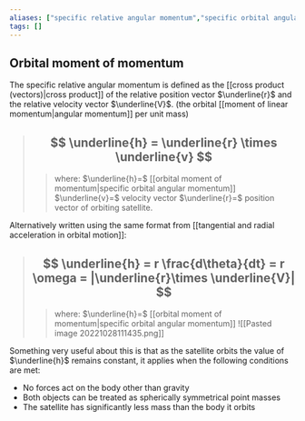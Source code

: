 ```yaml
---
aliases: ["specific relative angular momentum","specific orbital angular momentum"]
tags: []
---
```


## Orbital moment of momentum
The specific relative angular momentum is defined as the [[cross product (vectors)|cross product]] of the relative position vector $\underline{r}$ and the relative velocity vector $\underline{V}$. (the orbital [[moment of linear momentum|angular momentum]] per unit mass)
 
> ## $$ \underline{h} = \underline{r} \times \underline{v} $$ 
>> where:
>> $\underline{h}=$ [[orbital moment of momentum|specific orbital angular momentum]]
>> $\underline{v}=$ velocity vector
>> $\underline{r}=$ position vector of orbiting satellite.

Alternatively written using the same format from [[tangential and radial acceleration in orbital motion]]:

> ## $$ \underline{h} = r \frac{d\theta}{dt} = r \omega = |\underline{r}\times \underline{V}| $$ 
>> where:
>> $\underline{h}=$ [[orbital moment of momentum|specific orbital angular momentum]]
>> ![[Pasted image 20221028111435.png]]

Something very useful about this is that as the satellite orbits the value of $\underline{h}$ remains constant, it applies when the following conditions are met:
- No forces act on the body other than gravity
- Both objects can be treated as spherically symmetrical point masses
- The satellite has significantly less mass than the body it orbits

